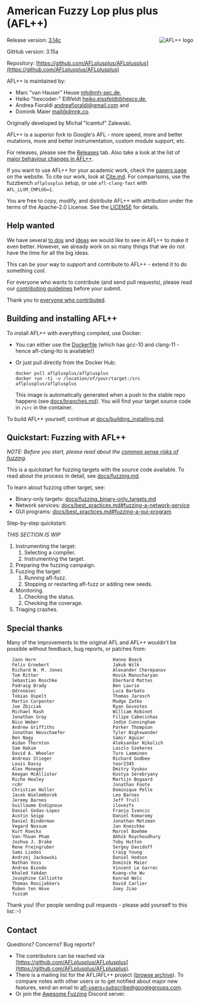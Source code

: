 # American Fuzzy Lop plus plus (AFL++)

<img align="right" src="https://raw.githubusercontent.com/andreafioraldi/AFLplusplus-website/master/static/logo_256x256.png" alt="AFL++ logo">

Release version: [3.14c](https://github.com/AFLplusplus/AFLplusplus/releases)

GitHub version: 3.15a

Repository: [https://github.com/AFLplusplus/AFLplusplus](https://github.com/AFLplusplus/AFLplusplus)

AFL++ is maintained by:

* Marc "van Hauser" Heuse <mh@mh-sec.de>,
* Heiko "hexcoder-" Eißfeldt <heiko.eissfeldt@hexco.de>,
* Andrea Fioraldi <andreafioraldi@gmail.com> and
* Dominik Maier <mail@dmnk.co>.

Originally developed by Michał "lcamtuf" Zalewski.

AFL++ is a superior fork to Google's AFL - more speed, more and better mutations, more and better instrumentation, custom module support, etc.

For releases, please see the [Releases](https://github.com/AFLplusplus/AFLplusplus/releases) tab. Also take a look at the list of [major behaviour changes in AFL++](docs/behaviour_changes.md).

If you want to use AFL++ for your academic work, check the [papers page](https://aflplus.plus/papers/) on the website.
To cite our work, look at [Cite.md](docs/cite.md).
For comparisons, use the fuzzbench `aflplusplus` setup, or use `afl-clang-fast` with `AFL_LLVM_CMPLOG=1`.

You are free to copy, modify, and distribute AFL++ with attribution under the terms of the Apache-2.0 License. See the [LICENSE](LICENSE) for details.

## Help wanted

We have several [to dos](TODO.md) and [ideas](docs/ideas.md) we would like to see in AFL++ to make it even better.
However, we already work on so many things that we do not have the time for all the big ideas.

This can be your way to support and contribute to AFL++ - extend it to do something cool.

For everyone who wants to contribute (and send pull requests), please read our [contributing guidelines](CONTRIBUTING.md) before your submit.

Thank you to [everyone who contributed](#special-thanks).

## Building and installing AFL++

To install AFL++ with everything compiled, use Docker:
* You can either use the [Dockerfile](Dockerfile) (which has gcc-10 and clang-11 - hence afl-clang-lto is available!)
* Or just pull directly from the Docker Hub:

  ```shell
  docker pull aflplusplus/aflplusplus
  docker run -ti -v /location/of/your/target:/src aflplusplus/aflplusplus
  ```

  This image is automatically generated when a push to the stable repo happens (see [docs/branches.md](docs/branches.md)).
  You will find your target source code in `/src` in the container.

To build AFL++ yourself, continue at [docs/building_installing.md](docs/building_installing.md).

## Quickstart: Fuzzing with AFL++

*NOTE: Before you start, please read about the [common sense risks of fuzzing](docs/common_sense_risks.md).*

This is a quickstart for fuzzing targets with the source code available.
To read about the process in detail, see [docs/fuzzing.md](docs/fuzzing.md).

To learn about fuzzing other target, see:
* Binary-only targets: [docs/fuzzing_binary-only_targets.md](docs/fuzzing_binary-only_targets.md)
* Network services: [docs/best_practices.md#fuzzing-a-network-service](docs/best_practices.md#fuzzing-a-network-service)
* GUI programs: [docs/best_practices.md#fuzzing-a-gui-program](docs/best_practices.md#fuzzing-a-gui-program)

Step-by-step quickstart:

*THIS SECTION IS WIP*

1. Instrumenting the target:
    1. Selecting a compiler.
    2. Instrumenting the target.
2. Preparing the fuzzing campaign.
3. Fuzzing the target:
    1. Running afl-fuzz.
    2. Stopping or restarting afl-fuzz or adding new seeds.
4. Monitoring.
    1. Checking the status.
    2. Checking the coverage.
5. Triaging crashes.

## Special thanks

Many of the improvements to the original AFL and AFL++ wouldn't be possible without feedback, bug reports, or patches from:

```
  Jann Horn                             Hanno Boeck
  Felix Groebert                        Jakub Wilk
  Richard W. M. Jones                   Alexander Cherepanov
  Tom Ritter                            Hovik Manucharyan
  Sebastian Roschke                     Eberhard Mattes
  Padraig Brady                         Ben Laurie
  @dronesec                             Luca Barbato
  Tobias Ospelt                         Thomas Jarosch
  Martin Carpenter                      Mudge Zatko
  Joe Zbiciak                           Ryan Govostes
  Michael Rash                          William Robinet
  Jonathan Gray                         Filipe Cabecinhas
  Nico Weber                            Jodie Cunningham
  Andrew Griffiths                      Parker Thompson
  Jonathan Neuschaefer                  Tyler Nighswander
  Ben Nagy                              Samir Aguiar
  Aidan Thornton                        Aleksandar Nikolich
  Sam Hakim                             Laszlo Szekeres
  David A. Wheeler                      Turo Lamminen
  Andreas Stieger                       Richard Godbee
  Louis Dassy                           teor2345
  Alex Moneger                          Dmitry Vyukov
  Keegan McAllister                     Kostya Serebryany
  Richo Healey                          Martijn Bogaard
  rc0r                                  Jonathan Foote
  Christian Holler                      Dominique Pelle
  Jacek Wielemborek                     Leo Barnes
  Jeremy Barnes                         Jeff Trull
  Guillaume Endignoux                   ilovezfs
  Daniel Godas-Lopez                    Franjo Ivancic
  Austin Seipp                          Daniel Komaromy
  Daniel Binderman                      Jonathan Metzman
  Vegard Nossum                         Jan Kneschke
  Kurt Roeckx                           Marcel Boehme
  Van-Thuan Pham                        Abhik Roychoudhury
  Joshua J. Drake                       Toby Hutton
  Rene Freingruber                      Sergey Davidoff
  Sami Liedes                           Craig Young
  Andrzej Jackowski                     Daniel Hodson
  Nathan Voss                           Dominik Maier
  Andrea Biondo                         Vincent Le Garrec
  Khaled Yakdan                         Kuang-che Wu
  Josephine Calliotte                   Konrad Welc
  Thomas Rooijakkers                    David Carlier
  Ruben ten Hove                        Joey Jiao
  fuzzah
```

Thank you!
(For people sending pull requests - please add yourself to this list :-)

## Contact

Questions? Concerns? Bug reports?

* The contributors can be reached via [https://github.com/AFLplusplus/AFLplusplus](https://github.com/AFLplusplus/AFLplusplus).
* There is a mailing list for the AFL/AFL++ project ([browse archive](https://groups.google.com/group/afl-users)). To compare notes with other users or to get notified about major new features, send an email to <afl-users+subscribe@googlegroups.com>.
* Or join the [Awesome Fuzzing](https://discord.gg/gCraWct) Discord server.